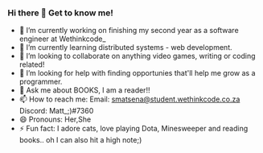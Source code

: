 ### Hi there 👋 Get to know me!

- 🔭 I’m currently working on finishing my second year as a software engineer at Wethinkcode_
- 🌱 I’m currently learning distributed systems - web development.
- 👯 I’m looking to collaborate on anything video games, writing or coding related!
- 🤔 I’m looking for help with finding opportunies that'll help me grow as a programmer.
- 💬 Ask me about BOOKS, I am a reader!!
- 📫 How to reach me: 
  Email: smatsena@student.wethinkcode.co.za
  Discord: Matt_;)#7360
- 😄 Pronouns: Her,She
- ⚡ Fun fact: I adore cats, love playing Dota, Minesweeper and reading books.. oh I can also hit a high note;)
